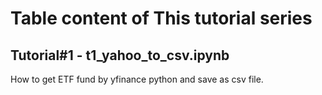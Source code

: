 # Table content of This tutorial series

## Tutorial#1 - t1_yahoo_to_csv.ipynb
How to get ETF fund by yfinance python and save as csv file.
